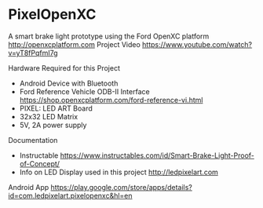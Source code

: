 # PixelOpenXC
A smart brake light prototype using the Ford OpenXC platform http://openxcplatform.com
Project Video https://www.youtube.com/watch?v=yT8fPqfmI7g

Hardware Required for this Project
* Android Device with Bluetooth
* Ford Reference Vehicle ODB-II Interface https://shop.openxcplatform.com/ford-reference-vi.html
* PIXEL: LED ART Board 
* 32x32 LED Matrix
* 5V, 2A power supply

Documentation
* Instructable https://www.instructables.com/id/Smart-Brake-Light-Proof-of-Concept/
* Info on LED Display used in this project http://ledpixelart.com

Android App https://play.google.com/store/apps/details?id=com.ledpixelart.pixelopenxc&hl=en

